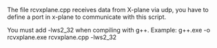 The file rcvxplane.cpp receives data from X-plane via udp, you have to define a port in x-plane to communicate with this script.   


You must add -lws2_32 when compiling with g++. 
Example:
g++.exe -o rcvxplane.exe rcvxplane.cpp -lws2_32
